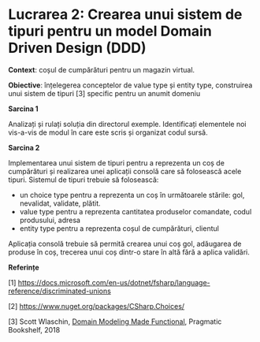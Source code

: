 # Lucrarea 2: Crearea unui sistem de tipuri pentru un model Domain Driven Design (DDD) 

**Context**: coșul de cumpărături pentru un magazin virtual. 

**Obiective**: înțelegerea conceptelor de value type și entity type, construirea unui sistem de tipuri [3] specific pentru un anumit domeniu 

**Sarcina 1**

Analizați și rulați soluția din directorul exemple. Identificați elementele noi vis-a-vis de modul în care este scris și organizat codul sursă.

**Sarcina 2**

Implementarea unui sistem de tipuri pentru a reprezenta un coș de cumpărături și realizarea unei aplicații consolă care să folosească acele tipuri. 
Sistemul de tipuri trebuie să folosească: 
* un choice type pentru a reprezenta un coș în următoarele stările: gol, nevalidat, validate, plătit.  
* value type pentru a reprezenta cantitatea produselor comandate, codul produsului, adresa 
* entity type pentru a reprezenta coșul de cumpărături, clientul 

Aplicația consolă trebuie să permită crearea unui coș gol, adăugarea de produse în coș, trecerea unui coș dintr-o stare în altă fără a aplica validări. 

**Referințe**

[1] https://docs.microsoft.com/en-us/dotnet/fsharp/language-reference/discriminated-unions 

[2] https://www.nuget.org/packages/CSharp.Choices/

[3] Scott Wlaschin, [Domain Modeling Made Functional](https://www.amazon.com/Domain-Modeling-Made-Functional-Domain-Driven-ebook/dp/B07B44BPFB/ref=sr_1_1?dchild=1&keywords=Domain+Modeling+Made+Functional&qid=1632338254&sr=8-1), Pragmatic Bookshelf, 2018  

